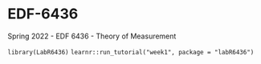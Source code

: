 # EDF-6436
Spring 2022 - EDF 6436 - Theory of Measurement 

``library(LabR6436)``
``learnr::run_tutorial("week1", package = "labR6436")``
